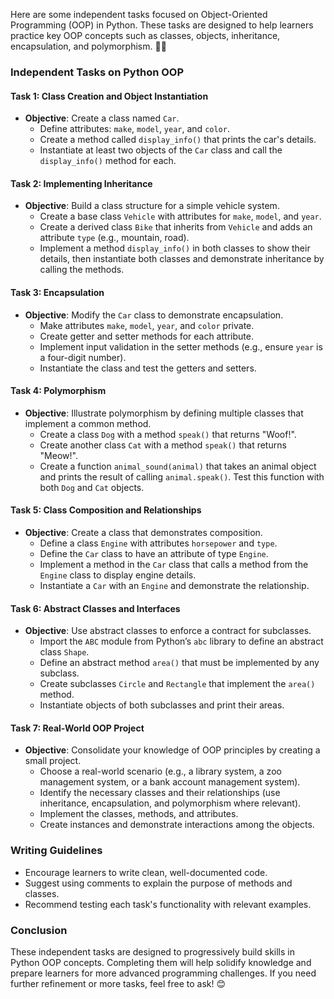 Here are some independent tasks focused on Object-Oriented Programming (OOP) in Python. These tasks are designed to help learners practice key OOP concepts such as classes, objects, inheritance, encapsulation, and polymorphism. 🐍✨

### Independent Tasks on Python OOP

#### Task 1: Class Creation and Object Instantiation
- **Objective**: Create a class named `Car`.
  - Define attributes: `make`, `model`, `year`, and `color`.
  - Create a method called `display_info()` that prints the car's details.
  - Instantiate at least two objects of the `Car` class and call the `display_info()` method for each.

#### Task 2: Implementing Inheritance
- **Objective**: Build a class structure for a simple vehicle system.
  - Create a base class `Vehicle` with attributes for `make`, `model`, and `year`.
  - Create a derived class `Bike` that inherits from `Vehicle` and adds an attribute `type` (e.g., mountain, road).
  - Implement a method `display_info()` in both classes to show their details, then instantiate both classes and demonstrate inheritance by calling the methods.

#### Task 3: Encapsulation
- **Objective**: Modify the `Car` class to demonstrate encapsulation.
  - Make attributes `make`, `model`, `year`, and `color` private.
  - Create getter and setter methods for each attribute.
  - Implement input validation in the setter methods (e.g., ensure `year` is a four-digit number).
  - Instantiate the class and test the getters and setters.

#### Task 4: Polymorphism
- **Objective**: Illustrate polymorphism by defining multiple classes that implement a common method.
  - Create a class `Dog` with a method `speak()` that returns "Woof!".
  - Create another class `Cat` with a method `speak()` that returns "Meow!".
  - Create a function `animal_sound(animal)` that takes an animal object and prints the result of calling `animal.speak()`. Test this function with both `Dog` and `Cat` objects.

#### Task 5: Class Composition and Relationships
- **Objective**: Create a class that demonstrates composition.
  - Define a class `Engine` with attributes `horsepower` and `type`.
  - Define the `Car` class to have an attribute of type `Engine`.
  - Implement a method in the `Car` class that calls a method from the `Engine` class to display engine details.
  - Instantiate a `Car` with an `Engine` and demonstrate the relationship.

#### Task 6: Abstract Classes and Interfaces
- **Objective**: Use abstract classes to enforce a contract for subclasses.
  - Import the `ABC` module from Python’s `abc` library to define an abstract class `Shape`.
  - Define an abstract method `area()` that must be implemented by any subclass.
  - Create subclasses `Circle` and `Rectangle` that implement the `area()` method.
  - Instantiate objects of both subclasses and print their areas.

#### Task 7: Real-World OOP Project
- **Objective**: Consolidate your knowledge of OOP principles by creating a small project.
  - Choose a real-world scenario (e.g., a library system, a zoo management system, or a bank account management system).
  - Identify the necessary classes and their relationships (use inheritance, encapsulation, and polymorphism where relevant).
  - Implement the classes, methods, and attributes.
  - Create instances and demonstrate interactions among the objects.

### Writing Guidelines
- Encourage learners to write clean, well-documented code.
- Suggest using comments to explain the purpose of methods and classes.
- Recommend testing each task's functionality with relevant examples.

### Conclusion
These independent tasks are designed to progressively build skills in Python OOP concepts. Completing them will help solidify knowledge and prepare learners for more advanced programming challenges. If you need further refinement or more tasks, feel free to ask! 😊
